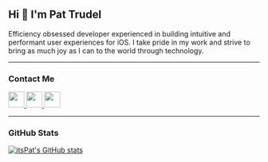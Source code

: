 Hi 👋 I'm Pat Trudel 
---

Efficiency obsessed developer experienced in building intuitive and performant user experiences for iOS.
I take pride in my work and strive to bring as much joy as I can to the world through technology.

---

### Contact Me

 <p align="left"> 
  <a href="mailto:patrick.trudel@me.com" target="_blank" rel="noreferrer">
    <img src="https://upload.wikimedia.org/wikipedia/commons/thumb/4/4e/Mail_%28iOS%29.svg/600px-Mail_%28iOS%29.svg.png?20141024222707" width="32" height="32" />
  </a>
  <a href="https://www.linkedin.com/in/pat-trudel/" target="_blank" rel="noreferrer">
    <img src="https://raw.githubusercontent.com/danielcranney/readme-generator/main/public/icons/socials/linkedin.svg" width="32" height="32" />
  </a>
  <a href="https://www.twitter.com/pat_trudel" target="_blank" rel="noreferrer">
    <img src="https://raw.githubusercontent.com/danielcranney/readme-generator/main/public/icons/socials/twitter.svg" width="32" height="32" />
  </a>
</p>

---

### GitHub Stats

<a href="http://www.github.com/itsPat"><img src="https://github-readme-stats.vercel.app/api?username=itsPat&show_icons=true&hide=issues,&count_private=true&title_color=3382ed&text_color=ffffff&icon_color=3382ed&bg_color=1c1917&hide_border=true&show_icons=true" alt="itsPat's GitHub stats" /></a>


 
<!---
itsPat/itsPat is a ✨ special ✨ repository because its `README.md` (this file) appears on your GitHub profile.
You can click the Preview link to take a look at your changes.
--->

